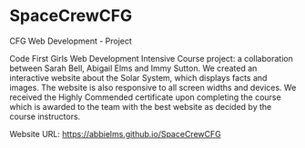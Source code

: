 # SpaceCrewCFG
 CFG Web Development - Project

Code First Girls Web Development Intensive Course project: a collaboration between Sarah Bell, Abigail Elms and Immy Sutton. We created an interactive website about the Solar System, which displays facts and images. The website is also responsive to all screen widths and devices. We received the Highly Commended certificate upon completing the course which is awarded to the team with the best website as decided by the course instructors.

Website URL: https://abbielms.github.io/SpaceCrewCFG

